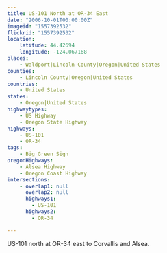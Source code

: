 ```yaml
---
title: US-101 North at OR-34 East
date: "2006-10-01T00:00:00Z"
imageid: "1557392532"
flickrid: "1557392532"
location:
    latitude: 44.42694
    longitude: -124.067168
places:
    - Waldport|Lincoln County|Oregon|United States
counties:
    - Lincoln County|Oregon|United States
countries:
    - United States
states:
    - Oregon|United States
highwaytypes:
    - US Highway
    - Oregon State Highway
highways:
    - US-101
    - OR-34
tags:
    - Big Green Sign
oregonHighways:
    - Alsea Highway
    - Oregon Coast Highway
intersections:
    - overlap1: null
      overlap2: null
      highways1:
        - US-101
      highways2:
        - OR-34

---
```

US-101 north at OR-34 east to Corvallis and Alsea.